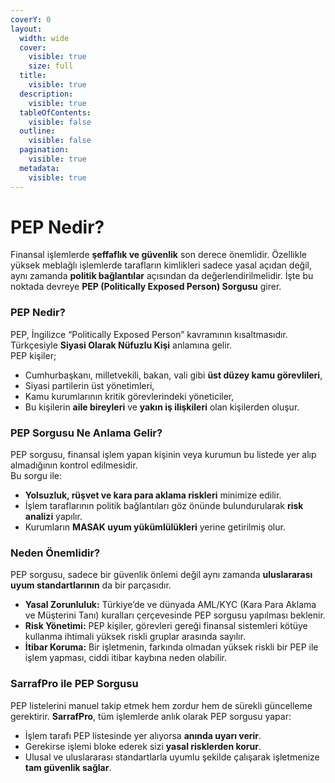 ```yaml
---
coverY: 0
layout:
  width: wide
  cover:
    visible: true
    size: full
  title:
    visible: true
  description:
    visible: true
  tableOfContents:
    visible: false
  outline:
    visible: false
  pagination:
    visible: true
  metadata:
    visible: true
---
```


# PEP Nedir?

Finansal işlemlerde **şeffaflık ve güvenlik** son derece önemlidir. Özellikle yüksek meblağlı işlemlerde tarafların kimlikleri sadece yasal açıdan değil, aynı zamanda **politik bağlantılar** açısından da değerlendirilmelidir. İşte bu noktada devreye **PEP (Politically Exposed Person) Sorgusu** girer.

### PEP Nedir?

PEP, İngilizce “Politically Exposed Person” kavramının kısaltmasıdır. Türkçesiyle **Siyasi Olarak Nüfuzlu Kişi** anlamına gelir.\
PEP kişiler;

* Cumhurbaşkanı, milletvekili, bakan, vali gibi **üst düzey kamu görevlileri**,
* Siyasi partilerin üst yönetimleri,
* Kamu kurumlarının kritik görevlerindeki yöneticiler,
* Bu kişilerin **aile bireyleri** ve **yakın iş ilişkileri** olan kişilerden oluşur.

### PEP Sorgusu Ne Anlama Gelir?

PEP sorgusu, finansal işlem yapan kişinin veya kurumun bu listede yer alıp almadığının kontrol edilmesidir.\
Bu sorgu ile:

* **Yolsuzluk, rüşvet ve kara para aklama riskleri** minimize edilir.
* İşlem taraflarının politik bağlantıları göz önünde bulundurularak **risk analizi** yapılır.
* Kurumların **MASAK uyum yükümlülükleri** yerine getirilmiş olur.

### Neden Önemlidir?

PEP sorgusu, sadece bir güvenlik önlemi değil aynı zamanda **uluslararası uyum standartlarının** da bir parçasıdır.

* **Yasal Zorunluluk:** Türkiye’de ve dünyada AML/KYC (Kara Para Aklama ve Müşterini Tanı) kuralları çerçevesinde PEP sorgusu yapılması beklenir.
* **Risk Yönetimi:** PEP kişiler, görevleri gereği finansal sistemleri kötüye kullanma ihtimali yüksek riskli gruplar arasında sayılır.
* **İtibar Koruma:** Bir işletmenin, farkında olmadan yüksek riskli bir PEP ile işlem yapması, ciddi itibar kaybına neden olabilir.

### SarrafPro ile PEP Sorgusu

PEP listelerini manuel takip etmek hem zordur hem de sürekli güncelleme gerektirir. **SarrafPro**, tüm işlemlerde anlık olarak PEP sorgusu yapar:

* İşlem tarafı PEP listesinde yer alıyorsa **anında uyarı verir**.
* Gerekirse işlemi bloke ederek sizi **yasal risklerden korur**.
* Ulusal ve uluslararası standartlarla uyumlu şekilde çalışarak işletmenize **tam güvenlik sağlar**.
